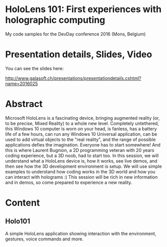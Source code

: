 # HoloLens 101: First experiences with holographic computing

My code samples for the DevDay conference 2016 (Mons, Belgium)

# Presentation details, Slides, Video

You can see the slides here:

http://www.galasoft.ch/presentations/presentationdetails.cshtml?name=2016025

# Abstract

Microsoft HoloLens is a fascinating device, bringing augmented reality (or, to be precise, Mixed Reality) to a whole new level. Completely untethered, this Windows 10 computer is worn on your head, is fanless, has a battery life of a few hours, can run any Windows 10 Universal application, can be used to add virtual objects to the "real reality", and the range of possible applications defies the imagination. Everyone has to start somewhere! And this is where Laurent Bugnion, a 2D programming veteran with 20 years coding experience, but a 3D noob, had to start too. In this session, we will understand what a HoloLens device is, how it works, see live demos, and then see how the 3D development environment is setup. We will use simple examples to understand how coding works in the 3D world and how you can interact with holograms :) This session will be rich in new information and in demos, so come prepared to experience a new reality.

# Content

## Holo101

A simple HoloLens application showing interaction with the environment, gestures, voice commands and more.

